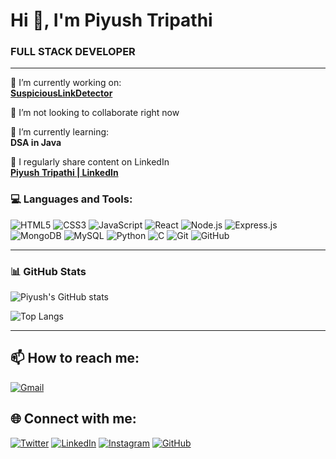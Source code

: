 # Hi 👋, I'm Piyush Tripathi

### FULL STACK DEVELOPER

---

🔭 I’m currently working on:  
**[SuspiciousLinkDetector](https://github.com/piyushTripathi21/SuspiciousLinkDetector)**

🤝 I’m not looking to collaborate right now

🌱 I’m currently learning:  
**DSA in Java**





📝 I regularly share content on LinkedIn  
**[Piyush Tripathi | LinkedIn](https://www.linkedin.com/in/piyush-tripathi-105324321/)**

### 💻 Languages and Tools:

![HTML5](https://img.shields.io/badge/-HTML5-E34F26?style=flat-square&logo=html5&logoColor=white)
![CSS3](https://img.shields.io/badge/-CSS3-1572B6?style=flat-square&logo=css3)
![JavaScript](https://img.shields.io/badge/-JavaScript-F7DF1E?style=flat-square&logo=javascript&logoColor=black)
![React](https://img.shields.io/badge/-React-20232A?style=flat-square&logo=react)
![Node.js](https://img.shields.io/badge/-Node.js-339933?style=flat-square&logo=node.js&logoColor=white)
![Express.js](https://img.shields.io/badge/-Express.js-000000?style=flat-square&logo=express&logoColor=white)
![MongoDB](https://img.shields.io/badge/-MongoDB-47A248?style=flat-square&logo=mongodb&logoColor=white)
![MySQL](https://img.shields.io/badge/-MySQL-00000F?style=flat-square&logo=mysql)
![Python](https://img.shields.io/badge/-Python-3776AB?style=flat-square&logo=python&logoColor=white)
![C](https://img.shields.io/badge/-C-00599C?style=flat-square&logo=c&logoColor=white)
![Git](https://img.shields.io/badge/-Git-F05032?style=flat-square&logo=git&logoColor=white)
![GitHub](https://img.shields.io/badge/-GitHub-181717?style=flat-square&logo=github)

---

### 📊 GitHub Stats

![Piyush's GitHub stats](https://github-readme-stats.vercel.app/api?username=piyushTripathi21&show_icons=true&theme=radical)

![Top Langs](https://github-readme-stats.vercel.app/api/top-langs/?username=piyushTripathi21&layout=compact&theme=radical)

---
## 📫 How to reach me:
[![Gmail](https://img.shields.io/badge/-tripathipiyush0216@gmail.com-D14836?style=flat&logo=Gmail&logoColor=white)](mailto:tripathipiyush0216@gmail.com)

## 🌐 Connect with me:
[![Twitter](https://img.shields.io/badge/-@trip21piyush-1DA1F2?style=flat&logo=twitter&logoColor=white)](https://twitter.com/trip21piyush)
[![LinkedIn](https://img.shields.io/badge/-Piyush%20Tripathi-0077B5?style=flat&logo=linkedin&logoColor=white)](https://www.linkedin.com/in/piyush-tripathi-105324321/)
[![Instagram](https://img.shields.io/badge/-@piyushtripathi021-E4405F?style=flat&logo=instagram&logoColor=white)](https://instagram.com/piyushtripathi021)
[![GitHub](https://img.shields.io/badge/-piyushTripathi2)]()

